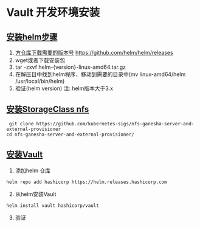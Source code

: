 # Vault 开发环境安装

## [安装helm步骤](https://helm.sh/zh/docs/intro/install/)
1. [方仓库下载需要的版本号](https://github.com/helm/helm/releases) https://github.com/helm/helm/releases
2. wget或者下载安装包
3. tar -zxvf helm-{version}-linux-amd64.tar.gz
4. 在解压目中找到helm程序，移动到需要的目录中(mv linux-amd64/helm /usr/local/bin/helm)
5. 验证(helm version)
注: helm版本大于3.x
## [安装StorageClass nfs](https://github.com/kubernetes-sigs/nfs-ganesha-server-and-external-provisioner)
```text
 git clone https://github.com/kubernetes-sigs/nfs-ganesha-server-and-external-provisioner
cd nfs-ganesha-server-and-external-provisioner/

```

## [安装Vault](https://www.vaultproject.io/docs/platform/k8s/helm)
1.  添加helm 仓库
```text
helm repo add hashicorp https://helm.releases.hashicorp.com
```
2. 从helm安装Vault
```text
helm install vault hashicorp/vault
```
3. 验证
